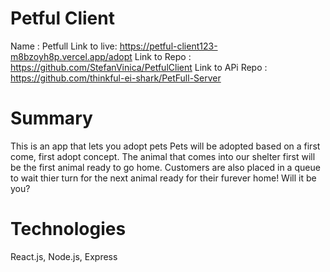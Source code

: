 # Petful Client
Name : Petfull 
Link to live: https://petful-client123-m8bzoyh8p.vercel.app/adopt
Link to Repo : https://github.com/StefanVinica/PetfulClient
Link to APi Repo : https://github.com/thinkful-ei-shark/PetFull-Server

# Summary
This is an app that lets you adopt pets
Pets will be adopted based on a first come, first adopt concept. The
 animal that comes into our shelter first will be the first animal
ready to go home. Customers are also placed in a queue to wait thier
turn for the next animal ready for their furever home! Will it be
you?

# Technologies
React.js, Node.js, Express